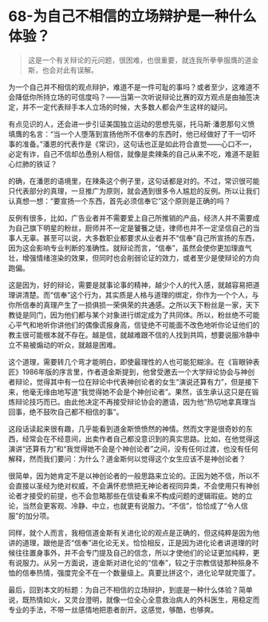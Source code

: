 # 68-为自己不相信的立场辩护是一种什么体验？

> 这是一个有关辩论的元问题，很困难，也很重要，就连我所拳拳服膺的道金斯，也会对此有误解。

为一个自己并不相信的观点辩护，难道不是一件可耻的事吗？或者至少，这难道不会降低你所持立场的可信度吗？——当第一次听说辩论比赛的双方观点是由抽签决定，并不一定代表辩手本人立场的时候，大多数人都会产生这样的疑问。

有点见识的人，还会进一步引证美国独立运动的思想先驱，托马斯·潘恩那句义愤填膺的名言：“当一个人堕落到宣扬他所不信奉的东西时，他已经做好了干一切坏事的准备。”潘恩的代表作是《常识》，这句话也正是如此符合直觉——心口不一，必定有诈，自己不信却怂恿别人相信，就像是卖辣条的自己从来不吃，难道不是脏心烂肺的铁证？

的确，在潘恩的语境里，在辣条这个例子里，这句话都是对的。不过，常识很可能只代表部分的真理，一旦推广为原则，就会遇到很多令人尴尬的反例。所以让我们认真想一想：“要宣扬一个东西，首先必须信奉它”这个原则是正确的吗？

反例有很多，比如，广告业者并不需要爱上自己所推销的产品，经济人并不需要成为自己旗下明星的粉丝，厨师并不一定是饕餮之徒，律师也并不一定坚信自己的当事人无辜。甚至可以说，大多数职业都要求从业者并不“信奉”自己所宣扬的东西，因为这会影响专业判断的准确性。就辩论而言，“信奉”，虽然会使你更加理直气壮，增强情绪渲染的效果，但同时也会削弱论证的效力，或者至少是使辩论的方向跑偏。

这是因为，好的辩论，需要是就事论事的精神，越少个人的代入感，就越容易把道理讲清楚。而“信奉”这个行为，其实质是人格与道理的绑定，你作为一个个人，与你所信奉的真理产生了一损俱损一荣俱荣的共通感。之所以天下粉丝是一家，天下教徒是同门，因为他们都与某个对象进行绑定成为了共同体。所以，粉丝绝不可能心平气和地听你讲他们的偶像谎报身高，信徒绝不可能面不改色地听你论证他们的教主很可能根本就不存在。越是信，就越难跟不信的人找到共鸣，想要说服冷静中立不易被煽动的听众，就越是困难。

这个道理，需要转几个弯才能明白，即使最理性的人也可能犯糊涂。在《盲眼钟表匠》1986年版的序言里，作者道金斯提到，他曾受邀去一个大学辩论协会与神创者辩论，觉得其中有一位在辩论中代表神创论者的女生“演说还算有力”，但是接下来，他毫无缘由地写道“我觉得她不会是个神创论者”。果然，该生承认这只是在锻炼辩论技巧而已。由此他决定不再接受辩论协会的邀请，因为他“热切地拿真理当回事，绝不鼓吹自己都不相信的事”。

这段话读起来很有趣，几乎能看到道金斯愤愤然的神情。然而文字是很奇妙的东西，经常会在不经意间，出卖作者自己都没意识到的真实思路。比如，在他觉得这演讲“还算有力”和“我觉得她不会是个神创论者”之间，没有任何过渡，也没有任何解释，然而我们要问：为什么？道金斯何以觉得这个女生应该不是神创论者？

很简单，因为她肯定不是以神创论者的一般思路来立论的。正因为她不信，所以不会直接以圣经为绝对权威，不会满怀悲愤把无神论者视同异类，不会使用只有神创论者才接受的前提，也不会忽略那些在信徒看来不构成问题的逻辑瑕疵。她的立论，当然会更客观、冷静、中立，也就更有说服力。“不信”，恰恰成了“令人信服”的加分项。

同样，就个人而言，我相信道金斯有关进化论的观点是正确的，但这纯粹是因为他讲的道理，跟他是否“信奉”进化论无关。恰恰相反，正是因为进化论者讲道理的时候往往置身事外，并不会专门提及自己的信念，所以才使他们的论证更加纯粹，更有说服力。从另一方面说，道金斯对进化论的“信奉”，较之于宗教信徒那种殒身不恤的信奉热情，强度完全不在一个数量级上。真要比拼这个，进化论早就完蛋了。

最后，回到本文的标题：为自己不相信的立场辩护，到底是一种什么体验？简单说，既热情如火，又灵台澄明，就像一位全心全意救治病人的外科医生，用稳定而专业的手法，不带一丝感情地把患者剖开。这感觉，够酷，也够爽。